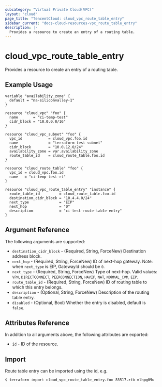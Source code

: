 ```yaml
---
subcategory: "Virtual Private Cloud(VPC)"
layout: "cloud"
page_title: "TencentCloud: cloud_vpc_route_table_entry"
sidebar_current: "docs-cloud-resources-vpc_route_table_entry"
description: |-
  Provides a resource to create an entry of a routing table.
---
```


# cloud_vpc_route_table_entry

Provides a resource to create an entry of a routing table.

## Example Usage

```hcl
variable "availability_zone" {
  default = "na-siliconvalley-1"
}

resource "cloud_vpc" "foo" {
  name       = "ci-temp-test"
  cidr_block = "10.0.0.0/16"
}

resource "cloud_vpc_subnet" "foo" {
  vpc_id            = cloud_vpc.foo.id
  name              = "terraform test subnet"
  cidr_block        = "10.0.12.0/24"
  availability_zone = var.availability_zone
  route_table_id    = cloud_route_table.foo.id
}

resource "cloud_route_table" "foo" {
  vpc_id = cloud_vpc.foo.id
  name   = "ci-temp-test-rt"
}

resource "cloud_vpc_route_table_entry" "instance" {
  route_table_id         = cloud_route_table.foo.id
  destination_cidr_block = "10.4.4.0/24"
  next_type              = "EIP"
  next_hop               = "0"
  description            = "ci-test-route-table-entry"
}
```

## Argument Reference

The following arguments are supported:

* `destination_cidr_block` - (Required, String, ForceNew) Destination address block.
* `next_hop` - (Required, String, ForceNew) ID of next-hop gateway. Note: when `next_type` is EIP, GatewayId should be `0`.
* `next_type` - (Required, String, ForceNew) Type of next-hop. Valid values: `VPN`, `DIRECTCONNECT`, `PEERCONNECTION`, `HAVIP`, `NAT`, `NORMAL_CVM`, `EIP`.
* `route_table_id` - (Required, String, ForceNew) ID of routing table to which this entry belongs.
* `description` - (Optional, String, ForceNew) Description of the routing table entry.
* `disabled` - (Optional, Bool) Whether the entry is disabled, default is `false`.

## Attributes Reference

In addition to all arguments above, the following attributes are exported:

* `id` - ID of the resource.



## Import

Route table entry can be imported using the id, e.g.

```
$ terraform import cloud_vpc_route_table_entry.foo 83517.rtb-mlhpg09u
```

